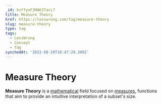 ```yaml
---
_id: kxffynF3MAK3TacL7
title: Measure Theory
href: https://lesswrong.com/tag/measure-theory
slug: measure-theory
type: tag
tags:
  - LessWrong
  - Concept
  - Tag
synchedAt: '2022-08-29T10:47:29.300Z'
---
```


# Measure Theory

**Measure Theory** is a [mathematical](/tag/mathematics) field focused on [measures](https://en.wikipedia.org/wiki/Measure_(mathematics)), functions that aim to provide an intuitive interpretation of a subset's size.
